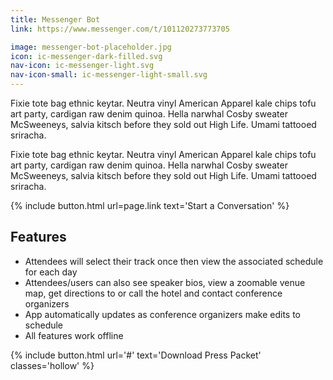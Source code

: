 ```yaml
---
title: Messenger Bot
link: https://www.messenger.com/t/101120273773705

image: messenger-bot-placeholder.jpg
icon: ic-messenger-dark-filled.svg
nav-icon: ic-messenger-light.svg
nav-icon-small: ic-messenger-light-small.svg
---
```


Fixie tote bag ethnic keytar. Neutra vinyl American Apparel kale chips tofu art party, cardigan raw denim quinoa. Hella narwhal Cosby sweater McSweeneys, salvia kitsch before they sold out High Life. Umami tattooed sriracha.

Fixie tote bag ethnic keytar. Neutra vinyl American Apparel kale chips tofu art party, cardigan raw denim quinoa. Hella narwhal Cosby sweater McSweeneys, salvia kitsch before they sold out High Life. Umami tattooed sriracha.

{% include button.html url=page.link text='Start a Conversation' %}

## Features

* Attendees will select their track once then view the associated schedule for each day
* Attendees/users can also see speaker bios, view a zoomable venue map, get directions to or call the hotel and contact conference organizers
* App automatically updates as conference organizers make edits to schedule
* All features work offline

{% include button.html url='#' text='Download Press Packet' classes='hollow' %}
